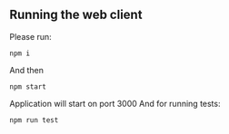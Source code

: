 ## Running the web client
Please run:
```
npm i
```
And then
```
npm start
```
Application will start on port 3000
And for running tests:
```
npm run test
```